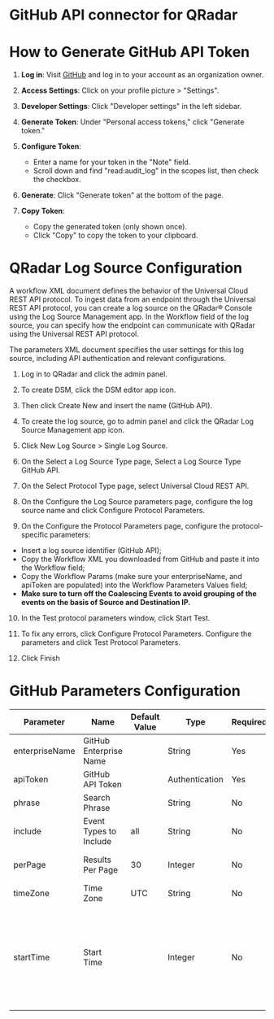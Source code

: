 # GitHub API connector for QRadar

# How to Generate GitHub API Token
1. **Log in**: Visit [GitHub](https://github.com/) and log in to your account as an organization owner.

2. **Access Settings**: Click on your profile picture > "Settings".

3. **Developer Settings**: Click "Developer settings" in the left sidebar.

4. **Generate Token**: Under "Personal access tokens," click "Generate token."

5. **Configure Token**:
   - Enter a name for your token in the "Note" field.
   - Scroll down and find "read:audit_log" in the scopes list, then check the checkbox.

6. **Generate**: Click "Generate token" at the bottom of the page.

7. **Copy Token**:
   - Copy the generated token (only shown once).
   - Click "Copy" to copy the token to your clipboard.

# QRadar Log Source Configuration
A workflow XML document defines the behavior of the Universal Cloud REST API protocol. To ingest data from an endpoint through the Universal REST API protocol, you can create a log source on the QRadar® Console using the Log Source Management app. In the Workflow field of the log source, you can specify how the endpoint can communicate with QRadar using the Universal REST API protocol.

The parameters XML document specifies the user settings for this log source, including API authentication and relevant configurations.

1. Log in to QRadar and click the admin panel.

2. To create DSM, click the DSM editor app icon.

3. Then click Create New and insert the name (GitHub API).

4. To create the log source, go to admin panel and click the QRadar Log Source Management app icon.

5. Click New Log Source > Single Log Source.

6. On the Select a Log Source Type page, Select a Log Source Type GitHub API.

7. On the Select Protocol Type page, select Universal Cloud REST API.

8. On the Configure the Log Source parameters page, configure the log source name and click Configure Protocol Parameters.

9. On the Configure the Protocol Parameters page, configure the protocol-specific parameters:
 - Insert a log source identifier (GitHub API);
 - Copy the Workflow XML you downloaded from GitHub and paste it into the Workflow field;
 - Copy the Workflow Params (make sure your enterpriseName, and apiToken are populated) into the Workflow Parameters Values field;
 - **Make sure to turn off the Coalescing Events to avoid grouping of the events on the basis of Source and Destination IP.**

10. In the Test protocol parameters window, click Start Test.

11. To fix any errors, click Configure Protocol Parameters. Configure the parameters and click Test Protocol Parameters.

12. Click Finish

# GitHub Parameters Configuration
| Parameter   | Name                  | Default Value          | Type           | Required | Description                                       |
| ----------- | --------------------- | ---------------------- | -------------- | -------- | ------------------------------------------------- |
| enterpriseName     | GitHub Enterprise Name  |      | String         | Yes            | GitHub Enterprise Name.                        |
| apiToken    | GitHub API Token      |          | Authentication | Yes            | GitHub API token for QRadar.                     |
| phrase      | Search Phrase         |          | String         | No             | A search phrase.                                 |
| include     | Event Types to Include| all      | String         | No             | The event types to include: web, git, all.       |
| perPage     | Results Per Page      | 30       | Integer        | No             | Number of results per page (max 100).           |
| timeZone    | Time Zone             | UTC      | String         | No             | Time zone selection.                             |
| startTime   | Start Time            |          | Integer        | No             | Specify the start time to retrieve logs from. Provide the time in epoch time with milliseconds (e.g., 1693309396000). The default is logs from the past 1 hour.                             |
